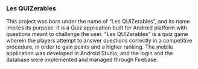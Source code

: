 <h3> Les QUIZerables</h3>
This project was born under the name of “Les QUIZerables”, and its name implies its purpose: it is a Quiz application built for Android platform with questions meant to challenge the user.
"Les QUIZerables" is a quiz game wherein the players attempt to answer questions correctly in a competitive procedure, in order to gain points and a higher ranking.
The mobile application was developed in Android Studio, and the login and the database were implemented and managed through Firebase.
<br><br>
<img source="https://www.kaylajklab.com/uploads/1/3/0/4/130464583/sep4-les-quizerables1_orig.jpg">
